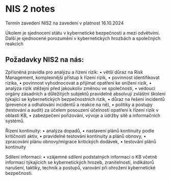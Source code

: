 # NIS 2 notes

Termín zavedení NIS2 na zavedení v platnost 16.10.2024

Úkolem je sjednocení státu v kybernetické bezpečnosti a mezi odvětvími.
Další je sjednocené porozumění v kybernetických hrozbách a společných reakcích

## Požadavky NIS2 na nás:

Zpřísněná pravidla pro analýzu a řízení rizik:
• větší důraz na Risk Management, komplexnější přístup k řízení
rizik,
• povinnost identifikovat rizika,
• povinnost vyhodnocovat a přijímat opatření ke snížení rizik,
• analýza rizik stěžejní před jakoukoliv změnou ve společnosti,
• vedoucí orgány zásadních a důležitých subjektů pravidelně
absolvují zvláštní školení týkající se kybernetických
bezpečnostních rizik,
• důraz na řešení incidentů (prevence a odhalování incidentů
a reakce na ně),
• politiky a postupy (testování a audit) za účelem posouzení
účelnosti opatření k řízení rizik v oblasti KB,
• zabezpečení pořizování, vývoje a údržby sítě a informačních
systémů.

Řízení kontinuity:
• analýza dopadů,
• nastavení plánů kontinuity podle kritičnosti aktiv,
• pravidelné testování kontinuity a plánů obnovy,
• zpracování plánu obnovy/migrace kritických dodávek,
• testování plánů kontinuity

Sdílení informací:
• vzájemné sdílení podstatných informací o KB včetně informací
týkajících se kybernetických hrozeb, zranitelností, indikátorů narušení,
taktiky, technik a postupů, varování při ohrožení kybernetické
bezpečnosti.





